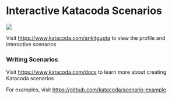 # Interactive Katacoda Scenarios

[![](http://shields.katacoda.com/katacoda/ankitgupta/count.svg)](https://www.katacoda.com/ankitgupta "Get your profile on Katacoda.com")

Visit https://www.katacoda.com/ankitgupta to view the profile and interactive scenarios

### Writing Scenarios
Visit https://www.katacoda.com/docs to learn more about creating Katacoda scenarios

For examples, visit https://github.com/katacoda/scenario-example
